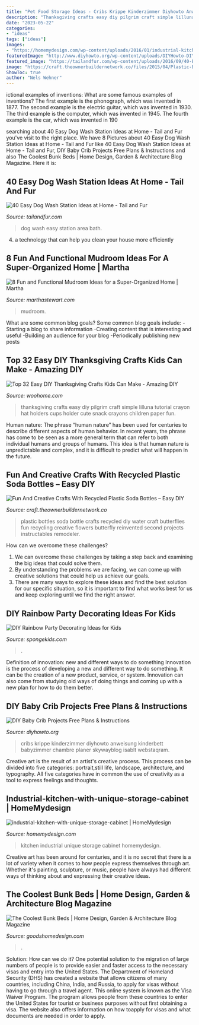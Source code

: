 ```yaml
---
title: "Pet Food Storage Ideas - Cribs Krippe Kinderzimmer Diyhowto Anweisung Kinderbett Babyzimmer Chambre Planer Skywayblog Isablt Webstaqram"
description: "Thanksgiving crafts easy diy pilgrim craft simple lilluna tutorial crayon hat holders cups holder cute snack crayons children paper fun"
date: "2023-05-22"
categories:
- "ideas"
tags: ["ideas"]
images:
- "https://homemydesign.com/wp-content/uploads/2016/01/industrial-kitchen-with-unique-storage-cabinet.jpg"
featuredImage: "http://www.diyhowto.org/wp-content/uploads/DIYHowto-DIY-Baby-Crib-Projects-Free-Plans-07.jpg"
featured_image: "https://tailandfur.com/wp-content/uploads/2016/09/40-Easy-Dog-Wash-Area-Ideas-10.jpg"
image: "https://craft.theownerbuildernetwork.co/files/2015/04/Plastic-Bottle-Ideas002.jpg"
ShowToc: true
author: "Nels Wehner"
---
```



ictional examples of inventions: What are some famous examples of inventions?
The first example is the phonograph, which was invented in 1877. The second example is the electric guitar, which was invented in 1930. The third example is the computer, which was invented in 1945. The fourth example is the car, which was invented in 190
	

		
searching about 40 Easy Dog Wash Station Ideas at Home - Tail and Fur you've visit to the right place. We have 8 Pictures about 40 Easy Dog Wash Station Ideas at Home - Tail and Fur like 40 Easy Dog Wash Station Ideas at Home - Tail and Fur, DIY Baby Crib Projects Free Plans &amp; Instructions and also The Coolest Bunk Beds | Home Design, Garden &amp; Architecture Blog Magazine. Here it is:
		
    
## 40 Easy Dog Wash Station Ideas At Home - Tail And Fur

<img loading=lazy src="https://tailandfur.com/wp-content/uploads/2016/09/40-Easy-Dog-Wash-Area-Ideas-10.jpg" onerror="this.onerror=null;this.src='https://tse1.mm.bing.net/th?id=OIP.-dWn_VQ7IVCcucjtFwDc4QHaLH&amp;pid=15.1';" alt="40 Easy Dog Wash Station Ideas at Home - Tail and Fur">

_Source: tailandfur.com_

>dog wash easy station area bath. 

	

4. a technology that can help you clean your house more efficiently

    
## 8 Fun And Functional Mudroom Ideas For A Super-Organized Home | Martha

<img loading=lazy src="https://assets.marthastewart.com/styles/wmax-1500/d36/chalkboard-design-mudroom-ideas-0816/chalkboard-design-mudroom-ideas-0816_0.jpg?itok=KvMRCQI2" onerror="this.onerror=null;this.src='https://tse4.mm.bing.net/th?id=OIP.I1w3dNJU_OZCoZeqGoAe2wHaKh&amp;pid=15.1';" alt="8 Fun and Functional Mudroom Ideas for a Super-Organized Home | Martha">

_Source: marthastewart.com_

>mudroom. 

	

What are some common blog goals?
Some common blog goals include: 
-Starting a blog to share information 
-Creating content that is interesting and useful 
-Building an audience for your blog 
-Periodically publishing new posts

    
## Top 32 Easy DIY Thanksgiving Crafts Kids Can Make - Amazing DIY

<img loading=lazy src="http://www.woohome.com/wp-content/uploads/2013/11/Thanksgiving-Crafts-Kids-Can-Make-30.jpg" onerror="this.onerror=null;this.src='https://tse4.mm.bing.net/th?id=OIP.t9x3RZ3_erqWnspkuMGH9gHaLH&amp;pid=15.1';" alt="Top 32 Easy DIY Thanksgiving Crafts Kids Can Make - Amazing DIY">

_Source: woohome.com_

>thanksgiving crafts easy diy pilgrim craft simple lilluna tutorial crayon hat holders cups holder cute snack crayons children paper fun. 

	

Human nature:
The phrase “human nature” has been used for centuries to describe different aspects of human behavior. In recent years, the phrase has come to be seen as a more general term that can refer to both individual humans and groups of humans. This idea is that human nature is unpredictable and complex, and it is difficult to predict what will happen in the future.

    
## Fun And Creative Crafts With Recycled Plastic Soda Bottles – Easy DIY

<img loading=lazy src="https://craft.theownerbuildernetwork.co/files/2015/04/Plastic-Bottle-Ideas002.jpg" onerror="this.onerror=null;this.src='https://tse1.mm.bing.net/th?id=OIP.-tLg4uyqykAkB70rAnjA6gHaFj&amp;pid=15.1';" alt="Fun And Creative Crafts With Recycled Plastic Soda Bottles – Easy DIY">

_Source: craft.theownerbuildernetwork.co_

>plastic bottles soda bottle crafts recycled diy water craft butterflies fun recycling creative flowers butterfly reinvented second projects instructables remodeler. 

	

How can we overcome these challenges?
1. We can overcome these challenges by taking a step back and examining the big ideas that could solve them.
2. By understanding the problems we are facing, we can come up with creative solutions that could help us achieve our goals.
3. There are many ways to explore these ideas and find the best solution for our specific situation, so it is important to find what works best for us and keep exploring until we find the right answer.

    
## DIY Rainbow Party Decorating Ideas For Kids

<img loading=lazy src="https://spongekids.com/wp-content/uploads/2014/11/diy-rainbow-party-decorating-ideas/5-rainbow-table-decor.jpg" onerror="this.onerror=null;this.src='https://tse4.mm.bing.net/th?id=OIP.nMuxdESfSZj1uaUReL2v-AHaLI&amp;pid=15.1';" alt="DIY Rainbow Party Decorating Ideas for Kids">

_Source: spongekids.com_

>. 

	

Definition of innovation: new and different ways to do something
Innovation is the process of developing a new and different way to do something. It can be the creation of a new product, service, or system. Innovation can also come from studying old ways of doing things and coming up with a new plan for how to do them better.

    
## DIY Baby Crib Projects Free Plans &amp; Instructions

<img loading=lazy src="http://www.diyhowto.org/wp-content/uploads/DIYHowto-DIY-Baby-Crib-Projects-Free-Plans-07.jpg" onerror="this.onerror=null;this.src='https://tse3.mm.bing.net/th?id=OIP.-X8IJzJBooEJGi4nz6i9gwHaPl&amp;pid=15.1';" alt="DIY Baby Crib Projects Free Plans &amp; Instructions">

_Source: diyhowto.org_

>cribs krippe kinderzimmer diyhowto anweisung kinderbett babyzimmer chambre planer skywayblog isablt webstaqram. 

	

Creative art is the result of an artist's creative process. This process can be divided into five categories: portrait,still life, landscape, architecture, and typography. All five categories have in common the use of creativity as a tool to express feelings and thoughts.

    
## Industrial-kitchen-with-unique-storage-cabinet | HomeMydesign

<img loading=lazy src="https://homemydesign.com/wp-content/uploads/2016/01/industrial-kitchen-with-unique-storage-cabinet.jpg" onerror="this.onerror=null;this.src='https://tse4.mm.bing.net/th?id=OIP.nJ_tDNJSqL3MaAyOODZgbwHaJ4&amp;pid=15.1';" alt="industrial-kitchen-with-unique-storage-cabinet | HomeMydesign">

_Source: homemydesign.com_

>kitchen industrial unique storage cabinet homemydesign. 

	

Creative art has been around for centuries, and it is no secret that there is a lot of variety when it comes to how people express themselves through art. Whether it's painting, sculpture, or music, people have always had different ways of thinking about and expressing their creative ideas.

    
## The Coolest Bunk Beds | Home Design, Garden &amp; Architecture Blog Magazine

<img loading=lazy src="https://www.goodshomedesign.com/wp-content/uploads/2020/01/CoolestBunkBed-18.jpg" onerror="this.onerror=null;this.src='https://tse1.mm.bing.net/th?id=OIP.EKJNL3DslJhHiKHcNarlQQHaNK&amp;pid=15.1';" alt="The Coolest Bunk Beds | Home Design, Garden &amp; Architecture Blog Magazine">

_Source: goodshomedesign.com_

>. 

	

Solution: How can we do it?
One potential solution to the migration of large numbers of people is to provide easier and faster access to the necessary visas and entry into the United States. The Department of Homeland Security (DHS) has created a website that allows citizens of many countries, including China, India, and Russia, to apply for visas without having to go through a travel agent. This online system is known as the Visa Waiver Program. The program allows people from these countries to enter the United States for tourist or business purposes without first obtaining a visa. The website also offers information on how toapply for visas and what documents are needed in order to apply.

